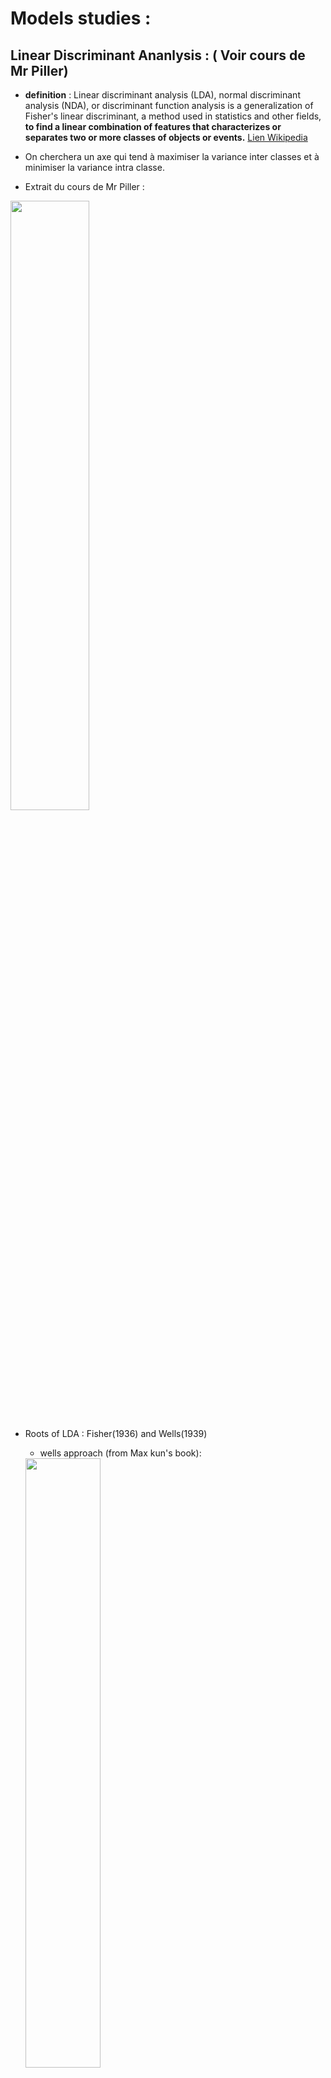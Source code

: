 # Models studies : 

## Linear Discriminant Ananlysis : ( Voir cours de Mr Piller)

- **definition** : Linear discriminant analysis (LDA), normal discriminant analysis (NDA), or discriminant function analysis is a generalization of Fisher's linear discriminant, a method used in statistics and other fields, **to find a linear combination of features that characterizes or separates two or more classes of objects or events.** [Lien Wikipedia](https://en.wikipedia.org/wiki/Linear_discriminant_analysis)

- On cherchera un axe qui tend à maximiser la variance inter classes et à minimiser la variance intra classe.

- Extrait du cours de Mr Piller :

<img src="img/FDA1.png" width="50%" height="50%">

- Roots of LDA : Fisher(1936) and Wells(1939)

    * wells approach (from Max kun's book):

    <img src="img/WelchApproach.png" width="50%" height="50%">

    > Since a single predictor is used for this example, it belies the complexity of
    using Bayes’ Rule in practice. For classiﬁcation, the number of predictors is
    almost always greater than one and can be extremely large. In more realistic
    situations, how does one compute quantities such as $P_r[X | Y = C ]$ in many
    dimensions? What multivariate probability distributions can be used to this eﬀect?
    
    * Fishers approache:

    > Fisher formulated the classiﬁcation problem in a diﬀerent way. In this approach, he sought to ﬁnd the linear combination of the predictors such that the between-group variance was maximized relative to the within-group variance. In other words, he wanted to ﬁnd the combination of the predictors that gave maximum separation between the centers of the data while at the same time minimizing the variation within each group of data.

- Difference beetween LDA and PCA : [explanation with graphics here](https://sebastianraschka.com/faq/docs/lda-vs-pca.html)

- Difference entre LDA et QDA : QDA is a non linear discriminant analysis (quadratic)

> Dans l’analyse factorielle discriminante, en anglais linear discriminant analysis, nous avons supposé que chaque classe possédaient une distribution gaussienne avec une moyenne spécifique, mais une matrice des variances covariances commune Σ. L’analyse discriminante quadratique propose une approche alternative. Comme pour la LDA, on suppose que les distributions dans chacune des classes sont gaussiennes, mais qu’elles n’ont pas forcément une matrice des variances covariances communes.

## Logistic Regression ( Voir cours Mr kossi)

- **Definition** : In statistics, the logistic model (or logit model) is used to model the probability of a certain class or event existing such as pass/fail, win/lose, alive/dead or healthy/sick. This can be extended to model several classes of events such as determining whether an image contains a cat, dog, lion, etc. Each object being detected in the image would be assigned a probability between 0 and 1, with a sum of one. Logistic regression is a statistical model that in its basic form uses a logistic function to model a binary dependent variable, although many more complex extensions exist. In regression analysis, logistic regression (or logit regression) is estimating the parameters of a logistic model (a form of binary regression). [Lien Wikipedia](https://en.wikipedia.org/wiki/Logistic_regression#:~:text=Logistic%20regression%20is%20a%20statistical,a%20form%20of%20binary%20regression)

- [Conseil vidéo de PE](https://www.youtube.com/watch?v=9zw76PT3tzs)

- from max kuhn's book :

<img src="img/log.png" width="50%" height="50%">

## K-nearest neighboors (cours Mme scholler)

- **Definition** : In k-NN classification, the output is a class membership. An object is classified by a plurality vote of its neighbors, with the object being assigned to the class most common among its k nearest neighbors (k is a positive integer, typically small). If k = 1, then the object is simply assigned to the class of that single nearest neighbor. [Lien wikipedia](https://en.wikipedia.org/wiki/K-nearest_neighbors_algorithm)

- From MAx kuhn's book :

<img src="img/KNN.png" width="50%" height="50%">

in the K-nearest neighbor classiﬁcation model, a new sample is predicted based on the K-closest data points in the training set. 

## Support Vector Machine

 - **definition**: There are many hyperplanes that might classify the data. One reasonable choice as the best hyperplane is the one that represents the largest separation, or margin, between the two classes. So we choose the hyperplane so that the distance from it to the nearest data point on each side is maximized. If such a hyperplane exists, it is known as the maximum-margin hyperplane and the linear classifier it defines is known as a maximum-margin classifier; or equivalently, the perceptron of optimal stability.
 
 More formally, a support-vector machine constructs a hyperplane or set of hyperplanes in a high- or infinite-dimensional space, which can be used for classification, regression, or other tasks like outliers detection. Intuitively, a good separation is achieved by the hyperplane that has the largest distance to the nearest training-data point of any class (so-called functional margin), since in general the larger the margin, the lower the generalization error of the classifier.[Lien wikipedia](https://en.wikipedia.org/wiki/Support-vector_machine)

 the original problem may be stated in a finite-dimensional space, it often happens that the sets to discriminate are not linearly separable in that space. For this reason, it was proposed[5] that the original finite-dimensional space be mapped into a much higher-dimensional space, presumably making the separation easier in that space

 - The support vector machines create an optimum hyperplane that separates the training data by the maximum margin. However, sometimes we would like to allow some misclassifications while separating categories. **The SVM model has a cost function, which controls training errors and margins**. For example, a small cost creates a large margin (a soft margin) and allows more misclassifications. On the other hand, a large cost creates a narrow margin (a hard margin) and permits fewer misclassifications. In this recipe, we will illustrate how the large and small cost will affect the SVM classifier.

 - Concerning the gamma value in the SVM, gamma says how far the 'reach' of each training example is (http://scikit-learn.org/stable/auto_examples/svm/plot_rbf_parameters.html), but can be just thought of as a regularization parameter. The higher the gamma, the more local the reach, and you have to watch out that your model keeps a general behavior since it is prone to adjust too much to the training examples.

<img src="img/svm.png" width="30%" height="30%">

- *Hard margin* : If the training data is linearly separable and *soft margin* to cases in which the data are not linearly separable

- [Choice of kernel option](https://data-flair.training/blogs/svm-kernel-functions/#:~:text=SVM%20Kernel%20Functions,it%20into%20the%20required%20form.&text=These%20functions%20can%20be%20different,(RBF)%2C%20and%20sigmoid.) 

## Basic Classification Trees (voir cours de Mme Scholler)

Tree-based models consist of one or more nested if-then statements for the predictors that partition the data. Within these partitions, a model is used to predict the outcome. For example, a very simple tree could be deﬁned as :

    if Predictor A >= 1.7 then

        | if Predictor B >= 202.1 then Outcome = 1.3

        | else Outcome = 5.6

    else Outcome = 2.5

In this case, two-dimensional predictor space is cut into three regions (or terminal nodes) and, within each region, the outcome categorized into either “Class 1” or “Class 2.” Figure 14.1 presents the tree in the predictor space. Just like in the regression setting, the nested if-then statements could be collapsed into rules such as

    if Predictor A >= 0.13 and Predictor B >= 0.197 then Class = 1
    if Predictor A >= 0.13 and Predictor B < 0.197 then Class = 2
    if Predictor A < 0.13 then Class = 2

<img src="img/tree.png" width="30%" height="30%">

## Random Forest (voir cours de Mme Scholler)

 - [introduction to rf](https://www.youtube.com/watch?v=D_2LkhMJcfY)

 - parameters : 
    - mtry : number of variables randomy sampled at each split 
    - ntree : number of tree to grow
    - nodesize : minimum number of observation in a terminal node. setting it lower heads to trees with a larger depth which means that more splits are performed until the  terminal nodes. (default value is 1 for classification and 5 for regression -diaz urirarte and de andres 2006).

## Boosting (voir cours de Mme Scholler)

## naives bayes classification (library naivesbayes)

**basics of formula** : 
$$P(A ∩ B) = P(A) P(B|A) \leftrightarrow P(B|A) = \frac{P(A ∩ B)}{P(A)}$$

**Rappel** 
- stat fréquentiste : probabilités des évènements selon une certaine théorie.
- stat bayésienne : probabilités des théories au vu de certains évènements.

**def wiki**: In statistics, naive Bayes classifiers are a family of simple "probabilistic classifiers" based on applying Bayes' theorem with strong (naïve) independence assumptions between the features

**Naives** : The joint probability calculation is simpler for independent events. so we consider events are independent. (it will be too complexe for more than two events)

**Laplace correction** will allow a small chance for these types of unforeseen circumstances (if joint event probabilty equals to 0.)

**numeric data** use bins txo regroup them (hour cans be group by morning/afternoon/evening, temperature can be group by hot/warm/cold)

